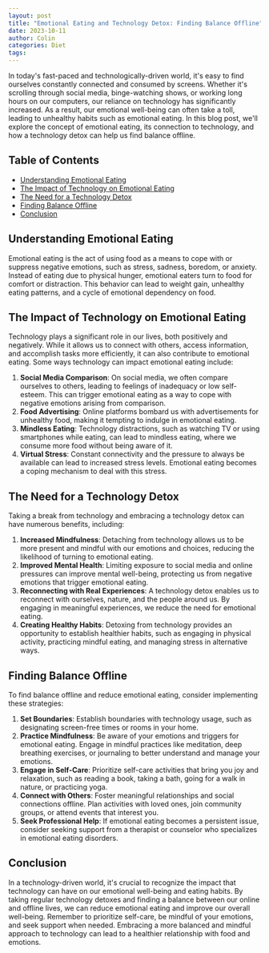 ```yaml
---
layout: post
title: "Emotional Eating and Technology Detox: Finding Balance Offline"
date: 2023-10-11
author: Colin
categories: Diet
tags: 
---
```


In today's fast-paced and technologically-driven world, it's easy to find ourselves constantly connected and consumed by screens. Whether it's scrolling through social media, binge-watching shows, or working long hours on our computers, our reliance on technology has significantly increased. As a result, our emotional well-being can often take a toll, leading to unhealthy habits such as emotional eating. In this blog post, we'll explore the concept of emotional eating, its connection to technology, and how a technology detox can help us find balance offline.

## Table of Contents
- [Understanding Emotional Eating](#understanding-emotional-eating)
- [The Impact of Technology on Emotional Eating](#the-impact-of-technology-on-emotional-eating)
- [The Need for a Technology Detox](#the-need-for-a-technology-detox)
- [Finding Balance Offline](#finding-balance-offline)
- [Conclusion](#conclusion)

## Understanding Emotional Eating
Emotional eating is the act of using food as a means to cope with or suppress negative emotions, such as stress, sadness, boredom, or anxiety. Instead of eating due to physical hunger, emotional eaters turn to food for comfort or distraction. This behavior can lead to weight gain, unhealthy eating patterns, and a cycle of emotional dependency on food.

## The Impact of Technology on Emotional Eating
Technology plays a significant role in our lives, both positively and negatively. While it allows us to connect with others, access information, and accomplish tasks more efficiently, it can also contribute to emotional eating. Some ways technology can impact emotional eating include:

1. **Social Media Comparison**: On social media, we often compare ourselves to others, leading to feelings of inadequacy or low self-esteem. This can trigger emotional eating as a way to cope with negative emotions arising from comparison.
2. **Food Advertising**: Online platforms bombard us with advertisements for unhealthy food, making it tempting to indulge in emotional eating.
3. **Mindless Eating**: Technology distractions, such as watching TV or using smartphones while eating, can lead to mindless eating, where we consume more food without being aware of it.
4. **Virtual Stress**: Constant connectivity and the pressure to always be available can lead to increased stress levels. Emotional eating becomes a coping mechanism to deal with this stress.

## The Need for a Technology Detox
Taking a break from technology and embracing a technology detox can have numerous benefits, including:

1. **Increased Mindfulness**: Detaching from technology allows us to be more present and mindful with our emotions and choices, reducing the likelihood of turning to emotional eating.
2. **Improved Mental Health**: Limiting exposure to social media and online pressures can improve mental well-being, protecting us from negative emotions that trigger emotional eating.
3. **Reconnecting with Real Experiences**: A technology detox enables us to reconnect with ourselves, nature, and the people around us. By engaging in meaningful experiences, we reduce the need for emotional eating.
4. **Creating Healthy Habits**: Detoxing from technology provides an opportunity to establish healthier habits, such as engaging in physical activity, practicing mindful eating, and managing stress in alternative ways.

## Finding Balance Offline
To find balance offline and reduce emotional eating, consider implementing these strategies:

1. **Set Boundaries**: Establish boundaries with technology usage, such as designating screen-free times or rooms in your home.
2. **Practice Mindfulness**: Be aware of your emotions and triggers for emotional eating. Engage in mindful practices like meditation, deep breathing exercises, or journaling to better understand and manage your emotions.
3. **Engage in Self-Care**: Prioritize self-care activities that bring you joy and relaxation, such as reading a book, taking a bath, going for a walk in nature, or practicing yoga.
4. **Connect with Others**: Foster meaningful relationships and social connections offline. Plan activities with loved ones, join community groups, or attend events that interest you.
5. **Seek Professional Help**: If emotional eating becomes a persistent issue, consider seeking support from a therapist or counselor who specializes in emotional eating disorders.

## Conclusion
In a technology-driven world, it's crucial to recognize the impact that technology can have on our emotional well-being and eating habits. By taking regular technology detoxes and finding a balance between our online and offline lives, we can reduce emotional eating and improve our overall well-being. Remember to prioritize self-care, be mindful of your emotions, and seek support when needed. Embracing a more balanced and mindful approach to technology can lead to a healthier relationship with food and emotions.